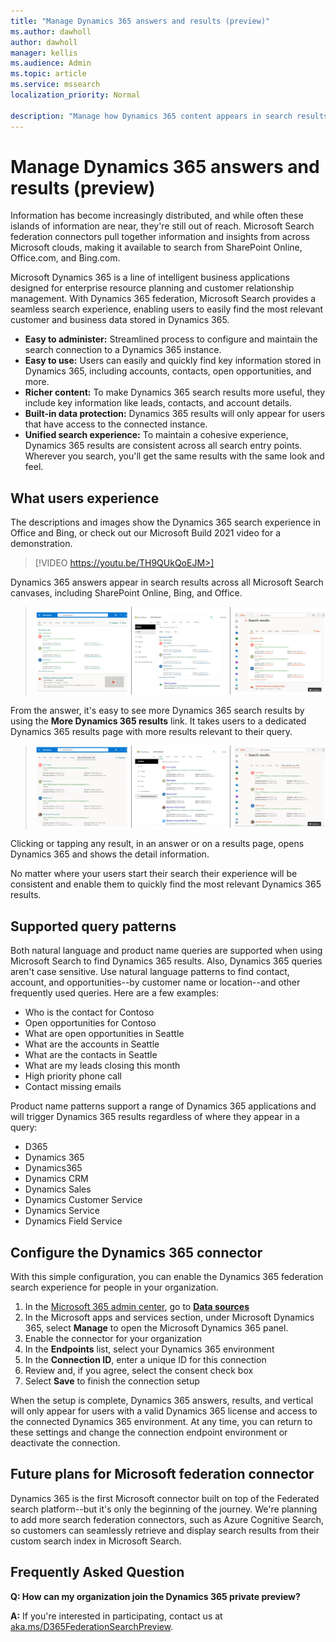```yaml
---
title: "Manage Dynamics 365 answers and results (preview)"
ms.author: dawholl
author: dawholl
manager: kellis
ms.audience: Admin
ms.topic: article
ms.service: mssearch
localization_priority: Normal

description: "Manage how Dynamics 365 content appears in search results"
---
```

# Manage Dynamics 365 answers and results (preview)

Information has become increasingly distributed, and while often these islands of information are near, they're still out of reach. Microsoft Search federation connectors pull together information and insights from across Microsoft clouds, making it available to search from SharePoint Online, Office.com, and Bing.com.

Microsoft Dynamics 365 is a line of intelligent business applications designed for enterprise resource planning and customer relationship management. With Dynamics 365 federation, Microsoft Search provides a seamless search experience, enabling users to easily find the most relevant customer and business data stored in Dynamics 365.

* **Easy to administer:** Streamlined process to configure and maintain the search connection to a Dynamics 365 instance.
* **Easy to use:** Users can easily and quickly find key information stored in Dynamics 365, including accounts, contacts, open opportunities, and more.
* **Richer content:** To make Dynamics 365 search results more useful, they include key information like leads, contacts, and account details.
* **Built-in data protection:** Dynamics 365 results will only appear for users that have access to the connected instance.
* **Unified search experience:** To maintain a cohesive experience, Dynamics 365 results are consistent across all search entry points. Wherever you search, you'll get the same results with the same look and feel.

## What users experience

The descriptions and images show the Dynamics 365 search experience in Office and Bing, or check out our Microsoft Build 2021 video for a demonstration.
> [!VIDEO https://youtu.be/TH9QUkQoEJM>]

Dynamics 365 answers appear in search results across all Microsoft Search canvases, including SharePoint Online, Bing, and Office.
> ![Screenshot of Dynamics 365 answers on SharePoint, Bing, and Office](media/dynamics365/dynamics365-answer.png)

From the answer, it's easy to see more Dynamics 365 search results by using the **More Dynamics 365 results** link. It takes users to a dedicated Dynamics 365 results page with more results relevant to their query.
> ![Screenshot of Dynamics 365 vertical and results on SharePoint, Bing, and Office](media/dynamics365/dynamics365-vertical.png)

Clicking or tapping any result, in an answer or on a results page, opens Dynamics 365 and shows the detail information.

No matter where your users start their search their experience will be consistent and enable them to quickly find the most relevant Dynamics 365 results.

## Supported query patterns

Both natural language and product name queries are supported when using Microsoft Search to find Dynamics 365 results. Also, Dynamics 365 queries aren't case sensitive. Use natural language patterns to find contact, account, and opportunities--by customer name or location--and other frequently used queries. Here are a few examples:

* Who is the contact for Contoso
* Open opportunities for Contoso
* What are open opportunities in Seattle
* What are the accounts in Seattle
* What are the contacts in Seattle
* What are my leads closing this month
* High priority phone call
* Contact missing emails

Product name patterns support a range of Dynamics 365 applications and will trigger Dynamics 365 results regardless of where they appear in a query:

* D365
* Dynamics 365
* Dynamics365
* Dynamics CRM
* Dynamics Sales
* Dynamics Customer Service
* Dynamics Service
* Dynamics Field Service

## Configure the Dynamics 365 connector

With this simple configuration, you can enable the Dynamics 365 federation search experience for people in your organization.

1. In the [Microsoft 365 admin center](https://admin.microsoft.com), go to [**Data sources**](https://admin.microsoft.com/Adminportal/Home#/MicrosoftSearch/connectors)
2. In the Microsoft apps and services section, under Microsoft Dynamics 365, select **Manage** to open the Microsoft Dynamics 365 panel.
3. Enable the connector for your organization
4. In the **Endpoints** list, select your Dynamics 365 environment
5. In the **Connection ID**, enter a unique ID for this connection
6. Review and, if you agree, select the consent check box
7. Select **Save** to finish the connection setup

When the setup is complete, Dynamics 365 answers, results, and vertical will only appear for users with a valid Dynamics 365 license and access to the connected Dynamics 365 environment. At any time, you can return to these settings and change the connection endpoint environment or deactivate the connection.

## Future plans for Microsoft federation connector

Dynamics 365 is the first Microsoft connector built on top of the Federated search platform--but it's only the beginning of the journey. We're planning to add more search federation connectors, such as Azure Cognitive Search, so customers can seamlessly retrieve and display search results from their custom search index in Microsoft Search.

## Frequently Asked Question

**Q: How can my organization join the Dynamics 365 private preview?**

**A:** If you're interested in participating, contact us at [aka.ms/D365FederationSearchPreview](https://aka.ms/D365FederationSearchPreview).